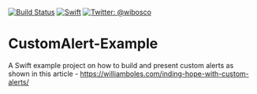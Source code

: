 [![Build
Status](https://travis-ci.org/wibosco/CustomAlert-Example.svg)](https://travis-ci.org/wibosco/CustomAlert-Example)
<a href="https://swift.org"><img src="https://img.shields.io/badge/Swift-5.0-orange.svg?style=flat" alt="Swift"
/></a>
<a href="https://twitter.com/wibosco"><img src="https://img.shields.io/badge/twitter-@wibosco-blue.svg?style=flat" alt="Twitter: @wibosco" /></a>

# CustomAlert-Example
A Swift example project on how to build and present custom alerts as shown in this article - https://williamboles.com/inding-hope-with-custom-alerts/
